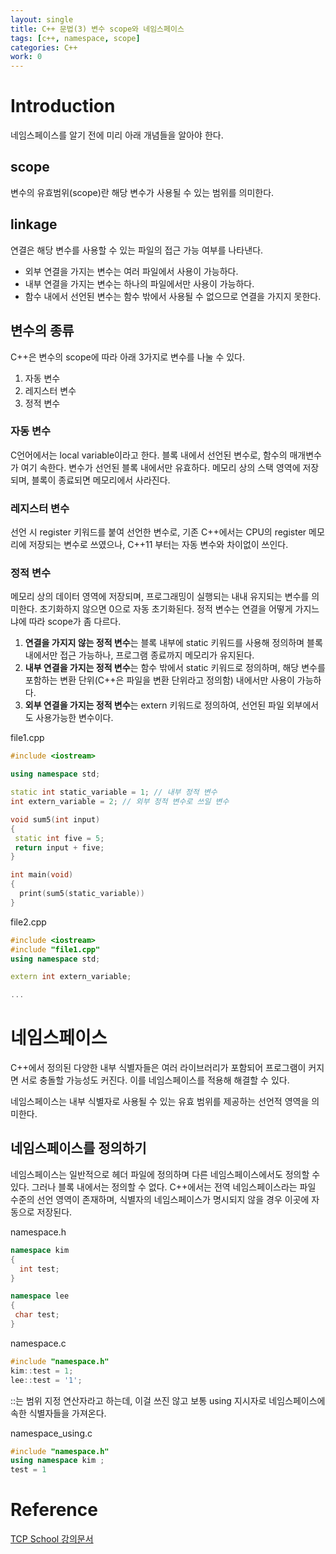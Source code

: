 ```yaml
---
layout: single
title: C++ 문법(3) 변수 scope와 네임스페이스
tags: [c++, namespace, scope]
categories: C++
work: 0
---
```

# Introduction
네임스페이스를 알기 전에 미리 아래 개념들을 알아야 한다.
## scope
변수의 유효범위(scope)란 해당 변수가 사용될 수 있는 범위를 의미한다.    
## linkage
연결은 해당 변수를 사용할 수 있는 파일의 접근 가능 여부를 나타낸다.
- 외부 연결을 가지는 변수는 여러 파일에서 사용이 가능하다.
- 내부 연결을 가지는 변수는 하나의 파일에서만 사용이 가능하다.
- 함수 내에서 선언된 변수는 함수 밖에서 사용될 수 없으므로 연결을 가지지 못한다.

## 변수의 종류
C++은 변수의 scope에 따라 아래 3가지로 변수를 나눌 수 있다.  
1. 자동 변수
2. 레지스터 변수
3. 정적 변수

### 자동 변수
  C언어에서는 local variable이라고 한다. 블록 내에서 선언된 변수로, 함수의 매개변수가 여기 속한다.
 변수가 선언된 블록 내에서만 유효하다. 메모리 상의 스택 영역에 저장되며, 블록이 종료되면 메모리에서 사라진다.
    
### 레지스터 변수
선언 시 register 키워드를 붙여 선언한 변수로, 기존 C++에서는 CPU의 register 메모리에 저장되는 변수로 쓰였으나,
C++11 부터는 자동 변수와 차이없이 쓰인다.

### 정적 변수
메모리 상의 데이터 영역에 저장되며, 프로그래밍이 실행되는 내내 유지되는 변수를 의미한다. 초기화하지 않으면 0으로 자동 초기화된다.
정적 변수는 연결을 어떻게 가지느냐에 따라 scope가 좀 다르다.
1. **연결을 가지지 않는 정적 변수**는 블록 내부에 static 키워드를 사용해 정의하며 블록 내에서만 접근 가능하나, 프로그램 종료까지 메모리가 유지된다.
2. **내부 연결을 가지는 정적 변수**는 함수 밖에서 static 키워드로 정의하며, 해당 변수를 포함하는 변환 단위(C++은 파일을 변환 단위라고 정의함) 내에서만 사용이 가능하다.
3. **외부 연결을 가지는 정적 변수**는 extern 키워드로 정의하여, 선언된 파일 외부에서도 사용가능한 변수이다.

file1.cpp
```cpp
#include <iostream>

using namespace std;

static int static_variable = 1; // 내부 정적 변수
int extern_variable = 2; // 외부 정적 변수로 쓰일 변수

void sum5(int input)
{
 static int five = 5;
 return input + five;
}

int main(void)
{
  print(sum5(static_variable))
}
```

file2.cpp
```cpp
#include <iostream>
#include "file1.cpp"
using namespace std;

extern int extern_variable;

...
```

# 네임스페이스
C++에서 정의된 다양한 내부 식별자들은 여러 라이브러리가 포함되어 프로그램이 커지면 서로 충돌할 가능성도 커진다.
이를 네임스페이스를 적용해 해결할 수 있다.

네임스페이스는 내부 식별자로 사용될 수 있는 유효 범위를 제공하는 선언적 영역을 의미한다.

## 네임스페이스를 정의하기
네임스페이스는 일반적으로 헤더 파일에 정의하며 다른 네임스페이스에서도 정의할 수 있다. 
그러나 블록 내에서는 정의할 수 없다.
C++에서는 전역 네임스페이스라는 파일 수준의 선언 영역이 존재하며, 식별자의 네임스페이스가 명시되지 않을 경우 이곳에 자동으로 저장된다.   

namespace.h
```cpp
namespace kim
{
  int test;
}

namespace lee
{
 char test;
}
```

namespace.c
```cpp
#include "namespace.h"
kim::test = 1;
lee::test = '1';
```

::는 범위 지정 연산자라고 하는데, 이걸 쓰진 않고 보통 using 지시자로 네임스페이스에 속한 식별자들을 가져온다.     

namespace_using.c
```cpp
#include "namespace.h"
using namespace kim ;
test = 1
```

# Reference
[TCP School 강의문서](http://www.tcpschool.com/cpp/cpp_scope_namespace)  
